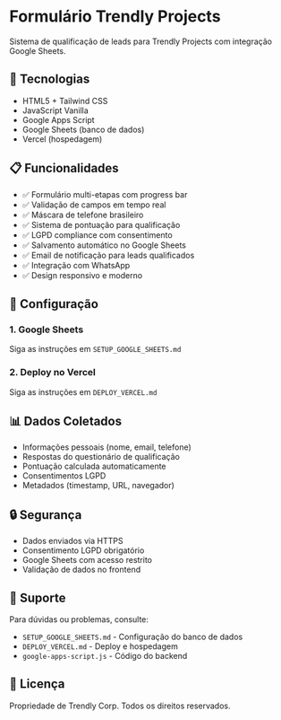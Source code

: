 # Formulário Trendly Projects

Sistema de qualificação de leads para Trendly Projects com integração Google Sheets.

## 🚀 Tecnologias

- HTML5 + Tailwind CSS
- JavaScript Vanilla
- Google Apps Script
- Google Sheets (banco de dados)
- Vercel (hospedagem)

## 📋 Funcionalidades

- ✅ Formulário multi-etapas com progress bar
- ✅ Validação de campos em tempo real
- ✅ Máscara de telefone brasileiro
- ✅ Sistema de pontuação para qualificação
- ✅ LGPD compliance com consentimento
- ✅ Salvamento automático no Google Sheets
- ✅ Email de notificação para leads qualificados
- ✅ Integração com WhatsApp
- ✅ Design responsivo e moderno

## 🔧 Configuração

### 1. Google Sheets
Siga as instruções em `SETUP_GOOGLE_SHEETS.md`

### 2. Deploy no Vercel
Siga as instruções em `DEPLOY_VERCEL.md`

## 📊 Dados Coletados

- Informações pessoais (nome, email, telefone)
- Respostas do questionário de qualificação
- Pontuação calculada automaticamente
- Consentimentos LGPD
- Metadados (timestamp, URL, navegador)

## 🔒 Segurança

- Dados enviados via HTTPS
- Consentimento LGPD obrigatório
- Google Sheets com acesso restrito
- Validação de dados no frontend

## 📱 Suporte

Para dúvidas ou problemas, consulte:
- `SETUP_GOOGLE_SHEETS.md` - Configuração do banco de dados
- `DEPLOY_VERCEL.md` - Deploy e hospedagem
- `google-apps-script.js` - Código do backend

## 📄 Licença

Propriedade de Trendly Corp. Todos os direitos reservados.